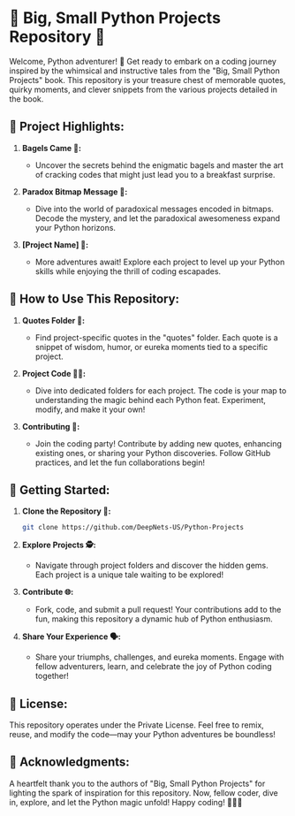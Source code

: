 # 🚀 Big, Small Python Projects Repository 🐍

Welcome, Python adventurer! 🌟 Get ready to embark on a coding journey inspired by the whimsical and instructive tales from the "Big, Small Python Projects" book. This repository is your treasure chest of memorable quotes, quirky moments, and clever snippets from the various projects detailed in the book.

## 🌈 Project Highlights:

1. **Bagels Came 🥯:**
   - Uncover the secrets behind the enigmatic bagels and master the art of cracking codes that might just lead you to a breakfast surprise.

2. **Paradox Bitmap Message 🤯:**
   - Dive into the world of paradoxical messages encoded in bitmaps. Decode the mystery, and let the paradoxical awesomeness expand your Python horizons.

3. **[Project Name] 🚀:**
   - More adventures await! Explore each project to level up your Python skills while enjoying the thrill of coding escapades.

## 🚀 How to Use This Repository:

1. **Quotes Folder 📜:**
   - Find project-specific quotes in the "quotes" folder. Each quote is a snippet of wisdom, humor, or eureka moments tied to a specific project.

2. **Project Code 🧑‍💻:**
   - Dive into dedicated folders for each project. The code is your map to understanding the magic behind each Python feat. Experiment, modify, and make it your own!

3. **Contributing 🤝:**
   - Join the coding party! Contribute by adding new quotes, enhancing existing ones, or sharing your Python discoveries. Follow GitHub practices, and let the fun collaborations begin!

## 🌟 Getting Started:

1. **Clone the Repository 🔄:**
   ```bash
   git clone https://github.com/DeepNets-US/Python-Projects
   ```

2. **Explore Projects 🕵️:**
   - Navigate through project folders and discover the hidden gems. Each project is a unique tale waiting to be explored!

3. **Contribute 🌐:**
   - Fork, code, and submit a pull request! Your contributions add to the fun, making this repository a dynamic hub of Python enthusiasm.

4. **Share Your Experience 🗣️:**
   - Share your triumphs, challenges, and eureka moments. Engage with fellow adventurers, learn, and celebrate the joy of Python coding together!

## 📜 License:

This repository operates under the Private License. Feel free to remix, reuse, and modify the code—may your Python adventures be boundless!

## 🙌 Acknowledgments:

A heartfelt thank you to the authors of "Big, Small Python Projects" for lighting the spark of inspiration for this repository. Now, fellow coder, dive in, explore, and let the Python magic unfold! Happy coding! 🚀🐍✨
